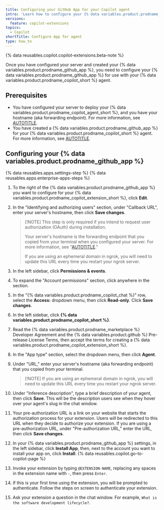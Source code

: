 ```yaml
---
title: Configuring your GitHub App for your Copilot agent
intro: 'Learn how to configure your {% data variables.product.prodname_github_app %} so that it is associated with your {% data variables.product.prodname_copilot_agent_short %}.'
versions:
  feature: copilot-extensions
topics:
  - Copilot
shortTitle: Configure App for agent
type: how_to
---
```


{% data reusables.copilot.copilot-extensions.beta-note %}

Once you have configured your server and created your {% data variables.product.prodname_github_app %}, you need to configure your {% data variables.product.prodname_github_app %} for use with your {% data variables.product.prodname_copilot_short %} agent.

## Prerequisites

* You have configured your server to deploy your {% data variables.product.prodname_copilot_agent_short %}, and you have your hostname (aka forwarding endpoint). For more information, see [AUTOTITLE](/copilot/building-copilot-extensions/creating-a-copilot-extension/configuring-your-server-to-deploy-your-copilot-agent).
* You have created a {% data variables.product.prodname_github_app %} for your {% data variables.product.prodname_copilot_short %} agent. For more information, see [AUTOTITLE](/copilot/building-copilot-extensions/creating-a-copilot-extension/creating-a-github-app-for-your-copilot-extension).

## Configuring your {% data variables.product.prodname_github_app %}

{% data reusables.apps.settings-step %}
{% data reusables.apps.enterprise-apps-steps %}
1. To the right of the {% data variables.product.prodname_github_app %} you want to configure for your {% data variables.product.prodname_copilot_extension_short %}, click **Edit**.
1. In the "Identifying and authorizing users" section, under "Callback URL", enter your server's hostname, then click **Save changes**.

    > [!NOTE] This step is only required if you intend to request user authorization (OAuth) during installation.
    >
    > Your server's hostname is the forwarding endpoint that you copied from your terminal when you configured your server. For more information, see "[AUTOTITLE](/copilot/building-copilot-extensions/creating-a-copilot-extension/configuring-your-server-to-deploy-your-copilot-agent)."
    >
    > If you are using an ephemeral domain in ngrok, you will need to update this URL every time you restart your ngrok server.

1. In the left sidebar, click **Permissions & events**.
1. To expand the "Account permissions" section, click anywhere in the section.
1. In the "{% data variables.product.prodname_copilot_chat %}" row, select the **Access:** dropdown menu, then click **Read-only**. Click **Save changes**.
1. In the left sidebar, click **{% data variables.product.prodname_copilot_short %}**.
1. Read the {% data variables.product.prodname_marketplace %} Developer Agreement and the {% data variables.product.github %} Pre-release License Terms, then accept the terms for creating a {% data variables.product.prodname_copilot_extension_short %}.
1. In the "App type" section, select the dropdown menu, then click **Agent**.
1. Under "URL," enter your server's hostname (aka forwarding endpoint) that you copied from your terminal.

    > [!NOTE] If you are using an ephemeral domain in ngrok, you will need to update this URL every time you restart your ngrok server.

1. Under "Inference description", type a brief description of your agent, then click **Save**. This will be the description users see when they hover over your agent's slug in the chat window.
1. Your pre-authorization URL is a link on your website that starts the authorization process for your extension. Users will be redirected to this URL when they decide to authorize your extension. If you are using a pre-authorization URL, under "Pre-authorization URL," enter the URL, then click **Save changes**.
1. In your {% data variables.product.prodname_github_app %} settings, in the left sidebar, click **Install App**, then, next to the account you want to install your app on, click **Install**.
{% data reusables.copilot.go-to-copilot-page %}
1. Invoke your extension by typing `@EXTENSION-NAME`, replacing any spaces in the extension name with `-`, then press `Enter`.
1. If this is your first time using the extension, you will be prompted to authenticate. Follow the steps on screen to authenticate your extension.
1. Ask your extension a question in the chat window. For example, `What is the software development lifecycle?`.
